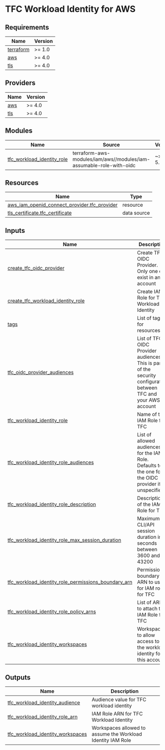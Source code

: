 # TFC Workload Identity for AWS

<!-- BEGIN_TF_DOCS -->
## Requirements

| Name | Version |
|------|---------|
| <a name="requirement_terraform"></a> [terraform](#requirement\_terraform) | >= 1.0 |
| <a name="requirement_aws"></a> [aws](#requirement\_aws) | >= 4.0 |
| <a name="requirement_tls"></a> [tls](#requirement\_tls) | >= 4.0 |

## Providers

| Name | Version |
|------|---------|
| <a name="provider_aws"></a> [aws](#provider\_aws) | >= 4.0 |
| <a name="provider_tls"></a> [tls](#provider\_tls) | >= 4.0 |

## Modules

| Name | Source | Version |
|------|--------|---------|
| <a name="module_tfc_workload_identity_role"></a> [tfc\_workload\_identity\_role](#module\_tfc\_workload\_identity\_role) | terraform-aws-modules/iam/aws//modules/iam-assumable-role-with-oidc | ~> 5.27 |

## Resources

| Name | Type |
|------|------|
| [aws_iam_openid_connect_provider.tfc_provider](https://registry.terraform.io/providers/hashicorp/aws/latest/docs/resources/iam_openid_connect_provider) | resource |
| [tls_certificate.tfc_certificate](https://registry.terraform.io/providers/hashicorp/tls/latest/docs/data-sources/certificate) | data source |

## Inputs

| Name | Description | Type | Default | Required |
|------|-------------|------|---------|:--------:|
| <a name="input_create_tfc_oidc_provider"></a> [create\_tfc\_oidc\_provider](#input\_create\_tfc\_oidc\_provider) | Create TFC OIDC Provider. Only one can exist in an account | `bool` | `true` | no |
| <a name="input_create_tfc_workload_identity_role"></a> [create\_tfc\_workload\_identity\_role](#input\_create\_tfc\_workload\_identity\_role) | Create IAM Role for TFC Workload Identity | `bool` | `true` | no |
| <a name="input_tags"></a> [tags](#input\_tags) | List of tags for resources | `map(string)` | `{}` | no |
| <a name="input_tfc_oidc_provider_audiences"></a> [tfc\_oidc\_provider\_audiences](#input\_tfc\_oidc\_provider\_audiences) | List of TFC OIDC Provider audiences. This is part of the security configuration between TFC and your AWS account | `list(string)` | `[]` | no |
| <a name="input_tfc_workload_identity_role"></a> [tfc\_workload\_identity\_role](#input\_tfc\_workload\_identity\_role) | Name of the IAM Role for TFC | `string` | `"TfcWorkloadIdentity"` | no |
| <a name="input_tfc_workload_identity_role_audiences"></a> [tfc\_workload\_identity\_role\_audiences](#input\_tfc\_workload\_identity\_role\_audiences) | List of allowed audiences for the IAM Role. Defaults to the one for the OIDC provider if unspecified. | `list(string)` | `[]` | no |
| <a name="input_tfc_workload_identity_role_description"></a> [tfc\_workload\_identity\_role\_description](#input\_tfc\_workload\_identity\_role\_description) | Description of the IAM Role for TFC | `string` | `"Terraform Cloud Workload Identity"` | no |
| <a name="input_tfc_workload_identity_role_max_session_duration"></a> [tfc\_workload\_identity\_role\_max\_session\_duration](#input\_tfc\_workload\_identity\_role\_max\_session\_duration) | Maximum CLI/API session duration in seconds between 3600 and 43200 | `number` | `3600` | no |
| <a name="input_tfc_workload_identity_role_permissions_boundary_arn"></a> [tfc\_workload\_identity\_role\_permissions\_boundary\_arn](#input\_tfc\_workload\_identity\_role\_permissions\_boundary\_arn) | Permissions boundary ARN to use for IAM role for TFC | `string` | `""` | no |
| <a name="input_tfc_workload_identity_role_policy_arns"></a> [tfc\_workload\_identity\_role\_policy\_arns](#input\_tfc\_workload\_identity\_role\_policy\_arns) | List of ARN to attach the IAM Role for TFC | `list(string)` | `[]` | no |
| <a name="input_tfc_workload_identity_workspaces"></a> [tfc\_workload\_identity\_workspaces](#input\_tfc\_workload\_identity\_workspaces) | Workspaces to allow access to the workload identity for this account | <pre>map(      # Key is Organization<br>    map(           # Key is Project<br>      list(string) # List of workspaces<br>    )<br>  )</pre> | `{}` | no |

## Outputs

| Name | Description |
|------|-------------|
| <a name="output_tfc_workload_identity_audience"></a> [tfc\_workload\_identity\_audience](#output\_tfc\_workload\_identity\_audience) | Audience value for TFC workload identity |
| <a name="output_tfc_workload_identity_role_arn"></a> [tfc\_workload\_identity\_role\_arn](#output\_tfc\_workload\_identity\_role\_arn) | IAM Role ARN for TFC Workload Identity |
| <a name="output_tfc_workload_identity_workspaces"></a> [tfc\_workload\_identity\_workspaces](#output\_tfc\_workload\_identity\_workspaces) | Workspaces allowed to assume the Workload Identity IAM Role |
<!-- END_TF_DOCS -->
